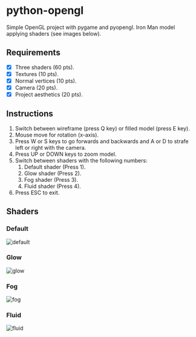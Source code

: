 # python-opengl

Simple OpenGL project with pygame and pyopengl. Iron Man model applying shaders (see images below).

## Requirements
- [x] Three shaders (60 pts).
- [x] Textures (10 pts).
- [x] Normal vertices (10 pts).
- [x] Camera (20 pts).
- [x] Project aesthetics (20 pts).

## Instructions
1. Switch between wireframe (press Q key) or filled model (press E key).
2. Mouse move for rotation (x-axis).
3. Press W or S keys to go forwards and backwards and A or D to strafe left or right with the camera.
4. Press UP or DOWN keys to zoom model.
5. Switch between shaders with the following numbers:
   1. Default shader (Press 1).
   2. Glow shader (Press 2).
   3. Fog shader (Press 3).
   4. Fluid shader (Press 4).
6. Press ESC to exit.

## Shaders
### Default
![default](https://github.com/gusmendez99/python-opengl/raw/main/images/default.gif?raw=true)

### Glow
![glow](https://github.com/gusmendez99/python-opengl/raw/main/images/glow.gif?raw=true)

### Fog
![fog](https://github.com/gusmendez99/python-opengl/raw/main/images/fog.gif?raw=true)

### Fluid
![fluid](https://github.com/gusmendez99/python-opengl/raw/main/images/fluid.gif?raw=true)
